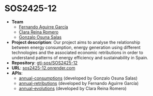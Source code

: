 # SOS2425-12


- **Team**
  - [Fernando Aguirre García](https://github.com/Fer-28)
  - [Clara Reina Romero](https://github.com/clarareina)
  - [Gonzalo Osuna Salas](https://github.com/gxnzalx55)
- **Project description**: Our project aims to analyse the relationship between energy consumption, energy generation using different technologies and the associated economic retributions in order to understand patterns of energy efficiency and sustainability in Spain.
- **Repository**: [gti-sos/SOS2425-12](https://github.com/gti-sos/SOS2425-12)
- **URL**: [sos2425-12.onrender.com](https://sos2425-12.onrender.com/)
-  **APIs**:
    - [annual-consumptions](https://sos2425-12.onrender.com/api/v1/annual-consumptions/docs) (developed by Gonzalo Osuna Salas)
    - [annual-retributions](https://sos2425-12.onrender.com/api/v2/annual-retributions/docs) (developed by Fernando Aguirre García)
    - [annual-evolutions](https://sos2425-12.onrender.com/api/v1/annual-evolutions/docs) (developed by Clara Reina Romero)

